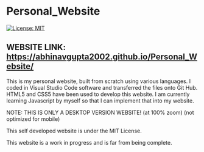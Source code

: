 # Personal_Website

[![License: MIT](https://img.shields.io/badge/License-MIT-yellow.svg)](https://raw.githubusercontent.com/AbhinavGupta2002/AstonHack2021/main/LICENSE)

## WEBSITE LINK:  https://abhinavgupta2002.github.io/Personal_Website/

This is my personal website, built from scratch using various languages. I coded in Visual Studio Code software and transferred the files onto Git Hub.
HTML5 and CSS5 have been used to develop this website. I am currently learning Javascript by myself so that I can implement that into my website.

NOTE: THIS IS ONLY A DESKTOP VERSION WEBSITE! (at 100% zoom) (not optimized for mobile)

This self developed website is under the MIT License.

This website is a work in progress and is far from being complete.
